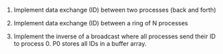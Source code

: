 1. Implement data exchange (ID) between two processes (back and forth)

2. Implement data exchange (ID) between a ring of N processes

3. Implement the inverse of a broadcast where all processes send their ID to process 0. P0 stores all IDs in a buffer array.
